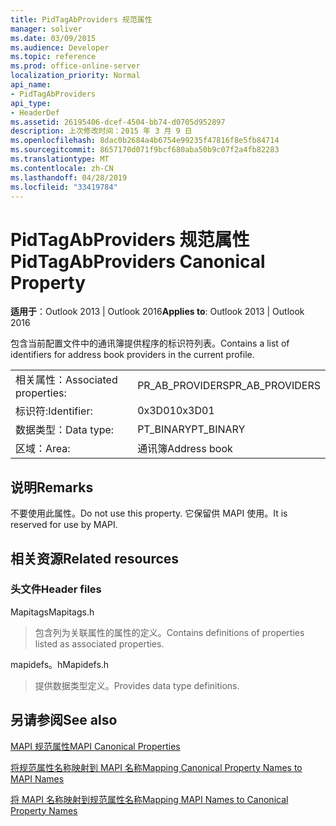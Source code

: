 ```yaml
---
title: PidTagAbProviders 规范属性
manager: soliver
ms.date: 03/09/2015
ms.audience: Developer
ms.topic: reference
ms.prod: office-online-server
localization_priority: Normal
api_name:
- PidTagAbProviders
api_type:
- HeaderDef
ms.assetid: 26195406-dcef-4504-bb74-d0705d952897
description: 上次修改时间：2015 年 3 月 9 日
ms.openlocfilehash: 8dac0b2684a4b6754e99235f47816f8e5fb84714
ms.sourcegitcommit: 8657170d071f9bcf680aba50b9c07f2a4fb82283
ms.translationtype: MT
ms.contentlocale: zh-CN
ms.lasthandoff: 04/28/2019
ms.locfileid: "33419784"
---
```

# <a name="pidtagabproviders-canonical-property"></a><span data-ttu-id="24b69-103">PidTagAbProviders 规范属性</span><span class="sxs-lookup"><span data-stu-id="24b69-103">PidTagAbProviders Canonical Property</span></span>

  
  
<span data-ttu-id="24b69-104">**适用于**：Outlook 2013 | Outlook 2016</span><span class="sxs-lookup"><span data-stu-id="24b69-104">**Applies to**: Outlook 2013 | Outlook 2016</span></span> 
  
<span data-ttu-id="24b69-105">包含当前配置文件中的通讯簿提供程序的标识符列表。</span><span class="sxs-lookup"><span data-stu-id="24b69-105">Contains a list of identifiers for address book providers in the current profile.</span></span> 
  
|||
|:-----|:-----|
|<span data-ttu-id="24b69-106">相关属性：</span><span class="sxs-lookup"><span data-stu-id="24b69-106">Associated properties:</span></span>  <br/> |<span data-ttu-id="24b69-107">PR_AB_PROVIDERS</span><span class="sxs-lookup"><span data-stu-id="24b69-107">PR_AB_PROVIDERS</span></span>  <br/> |
|<span data-ttu-id="24b69-108">标识符:</span><span class="sxs-lookup"><span data-stu-id="24b69-108">Identifier:</span></span>  <br/> |<span data-ttu-id="24b69-109">0x3D01</span><span class="sxs-lookup"><span data-stu-id="24b69-109">0x3D01</span></span>  <br/> |
|<span data-ttu-id="24b69-110">数据类型：</span><span class="sxs-lookup"><span data-stu-id="24b69-110">Data type:</span></span>  <br/> |<span data-ttu-id="24b69-111">PT_BINARY</span><span class="sxs-lookup"><span data-stu-id="24b69-111">PT_BINARY</span></span>  <br/> |
|<span data-ttu-id="24b69-112">区域：</span><span class="sxs-lookup"><span data-stu-id="24b69-112">Area:</span></span>  <br/> |<span data-ttu-id="24b69-113">通讯簿</span><span class="sxs-lookup"><span data-stu-id="24b69-113">Address book</span></span>  <br/> |
   
## <a name="remarks"></a><span data-ttu-id="24b69-114">说明</span><span class="sxs-lookup"><span data-stu-id="24b69-114">Remarks</span></span>

<span data-ttu-id="24b69-115">不要使用此属性。</span><span class="sxs-lookup"><span data-stu-id="24b69-115">Do not use this property.</span></span> <span data-ttu-id="24b69-116">它保留供 MAPI 使用。</span><span class="sxs-lookup"><span data-stu-id="24b69-116">It is reserved for use by MAPI.</span></span>
  
## <a name="related-resources"></a><span data-ttu-id="24b69-117">相关资源</span><span class="sxs-lookup"><span data-stu-id="24b69-117">Related resources</span></span>

### <a name="header-files"></a><span data-ttu-id="24b69-118">头文件</span><span class="sxs-lookup"><span data-stu-id="24b69-118">Header files</span></span>

<span data-ttu-id="24b69-119">Mapitags</span><span class="sxs-lookup"><span data-stu-id="24b69-119">Mapitags.h</span></span>
  
> <span data-ttu-id="24b69-120">包含列为关联属性的属性的定义。</span><span class="sxs-lookup"><span data-stu-id="24b69-120">Contains definitions of properties listed as associated properties.</span></span>
    
<span data-ttu-id="24b69-121">mapidefs。h</span><span class="sxs-lookup"><span data-stu-id="24b69-121">Mapidefs.h</span></span>
  
> <span data-ttu-id="24b69-122">提供数据类型定义。</span><span class="sxs-lookup"><span data-stu-id="24b69-122">Provides data type definitions.</span></span>
    
## <a name="see-also"></a><span data-ttu-id="24b69-123">另请参阅</span><span class="sxs-lookup"><span data-stu-id="24b69-123">See also</span></span>



[<span data-ttu-id="24b69-124">MAPI 规范属性</span><span class="sxs-lookup"><span data-stu-id="24b69-124">MAPI Canonical Properties</span></span>](mapi-canonical-properties.md)
  
[<span data-ttu-id="24b69-125">将规范属性名称映射到 MAPI 名称</span><span class="sxs-lookup"><span data-stu-id="24b69-125">Mapping Canonical Property Names to MAPI Names</span></span>](mapping-canonical-property-names-to-mapi-names.md)
  
[<span data-ttu-id="24b69-126">将 MAPI 名称映射到规范属性名称</span><span class="sxs-lookup"><span data-stu-id="24b69-126">Mapping MAPI Names to Canonical Property Names</span></span>](mapping-mapi-names-to-canonical-property-names.md)

